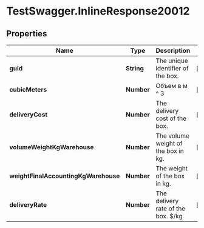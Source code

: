 # TestSwagger.InlineResponse20012

## Properties

Name | Type | Description | Notes
------------ | ------------- | ------------- | -------------
**guid** | **String** | The unique identifier of the box. | [optional] 
**cubicMeters** | **Number** | Объем в м ^ 3 | [optional] 
**deliveryCost** | **Number** | The delivery cost of the box. | [optional] 
**volumeWeightKgWarehouse** | **Number** | The volume weight of the box in kg. | [optional] 
**weightFinalAccountingKgWarehouse** | **Number** | The weight of the box in kg. | [optional] 
**deliveryRate** | **Number** | The delivery rate of the box. $/kg | [optional] 


